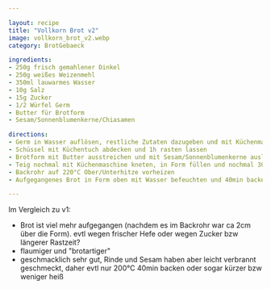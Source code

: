 ```yaml
---

layout: recipe
title: "Vollkorn Brot v2"
image: vollkorn_brot_v2.webp
category: BrotGebaeck

ingredients:
- 250g frisch gemahlener Dinkel
- 250g weißes Weizenmehl
- 350ml lauwarmes Wasser
- 10g Salz
- 15g Zucker
- 1/2 Würfel Germ
- Butter für Brotform
- Sesam/Sonnenblumenkerne/Chiasamen

directions:
- Germ in Wasser auflösen, restliche Zutaten dazugeben und mit Küchenmaschine kneten
- Schüssel mit Küchentuch abdecken und 1h rasten lassen
- Brotform mit Butter ausstreichen und mit Sesam/Sonnenblumenkerne auslegen
- Teig nochmal mit Küchenmaschine kneten, in Form füllen und nochmal 30min gehen lassen
- Backrohr auf 220°C Ober/Unterhitze vorheizen
- Aufgegangenes Brot in Form oben mit Wasser befeuchten und 40min backen

---
```


Im Vergleich zu v1:
- Brot ist viel mehr aufgegangen (nachdem es im Backrohr war ca 2cm über die Form). evtl wegen frischer Hefe oder wegen Zucker bzw längerer Rastzeit?
- flaumiger und "brotartiger"
- geschmacklich sehr gut, Rinde und Sesam haben aber leicht verbrannt geschmeckt, daher evtl nur 200°C 40min backen oder sogar kürzer bzw weniger heiß